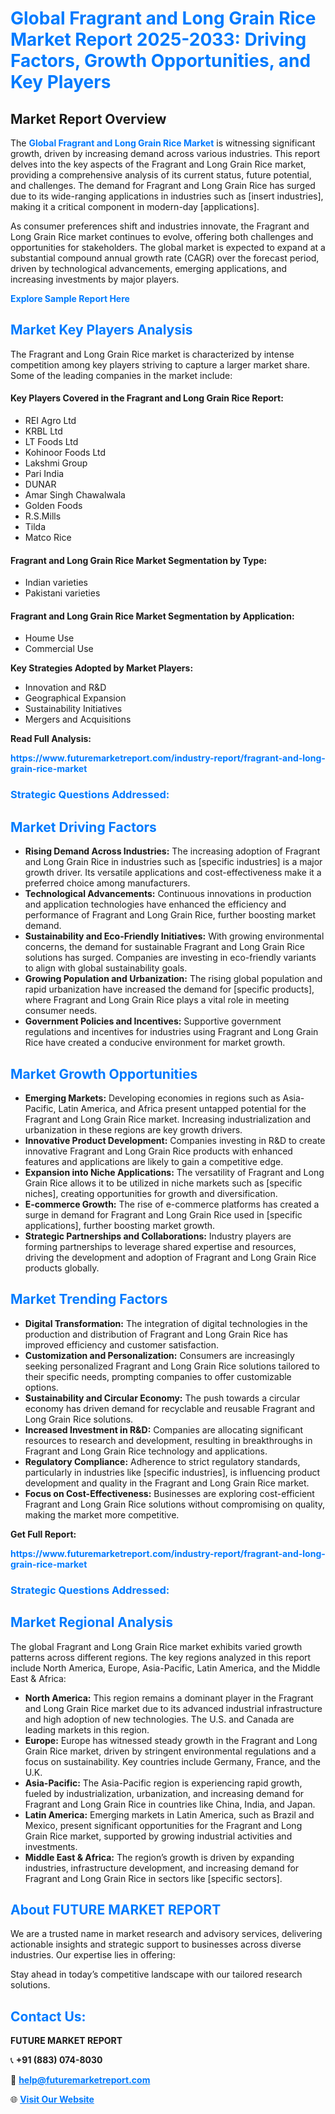 <h1 style="color: #007BFF;">Global Fragrant and Long Grain Rice Market Report 2025-2033: Driving Factors, Growth Opportunities, and Key Players</h1>

<section id="overview">
<h2>Market Report Overview</h2>
<p>The <a href="https://www.futuremarketreport.com/industry-report/fragrant-and-long-grain-rice-market" style="color: #007BFF; text-decoration: none;"><strong>Global Fragrant and Long Grain Rice Market</strong></a> is witnessing significant growth, driven by increasing demand across various industries. This report delves into the key aspects of the Fragrant and Long Grain Rice market, providing a comprehensive analysis of its current status, future potential, and challenges. The demand for Fragrant and Long Grain Rice has surged due to its wide-ranging applications in industries such as [insert industries], making it a critical component in modern-day [applications].</p>
<p>As consumer preferences shift and industries innovate, the Fragrant and Long Grain Rice market continues to evolve, offering both challenges and opportunities for stakeholders. The global market is expected to expand at a substantial compound annual growth rate (CAGR) over the forecast period, driven by technological advancements, emerging applications, and increasing investments by major players.</p>
</section>

<section id="overview">
<p><a href="https://www.futuremarketreport.com/request-sample/reportId=102837" style="color: #007BFF; text-decoration: none;"><strong>Explore Sample Report Here</strong></a></p>
</section>

<section id="key-players">
<h2 style="color: #007BFF;">Market Key Players Analysis</h2>
<p>The Fragrant and Long Grain Rice market is characterized by intense competition among key players striving to capture a larger market share. Some of the leading companies in the market include:</p>
<h4>Key Players Covered in the Fragrant and Long Grain Rice Report:</h4>
<ul><li>REI Agro Ltd</li><li>KRBL Ltd</li><li>LT Foods Ltd</li><li>Kohinoor Foods Ltd</li><li>Lakshmi Group</li><li>Pari India</li><li>DUNAR</li><li>Amar Singh Chawalwala</li><li>Golden Foods</li><li>R.S.Mills</li><li>Tilda</li><li>Matco Rice</li></ul>
<h4>Fragrant and Long Grain Rice Market Segmentation by Type:</h4>
<ul><li>Indian varieties</li><li>Pakistani varieties</li></ul>

<h4>Fragrant and Long Grain Rice Market Segmentation by Application:</h4>
<ul><li>Houme Use</li><li>Commercial Use</li></ul>
<p><strong>Key Strategies Adopted by Market Players:</strong></p>
<ul>
<li>Innovation and R&D</li>
<li>Geographical Expansion</li>
<li>Sustainability Initiatives</li>
<li>Mergers and Acquisitions</li>
</ul>
</section>

<section>
<p><strong>Read Full Analysis: </strong></p><a href="https://www.futuremarketreport.com/industry-report/fragrant-and-long-grain-rice-market" style="color: #007BFF; text-decoration: none;"><strong>https://www.futuremarketreport.com/industry-report/fragrant-and-long-grain-rice-market</strong></a>
<h3 style="color: #007BFF;">Strategic Questions Addressed:</h3>
</section>

<section id="driving-factors">
<h2 style="color: #007BFF;">Market Driving Factors</h2>
<ul>
<li><strong>Rising Demand Across Industries:</strong> The increasing adoption of Fragrant and Long Grain Rice in industries such as [specific industries] is a major growth driver. Its versatile applications and cost-effectiveness make it a preferred choice among manufacturers.</li>
<li><strong>Technological Advancements:</strong> Continuous innovations in production and application technologies have enhanced the efficiency and performance of Fragrant and Long Grain Rice, further boosting market demand.</li>
<li><strong>Sustainability and Eco-Friendly Initiatives:</strong> With growing environmental concerns, the demand for sustainable Fragrant and Long Grain Rice solutions has surged. Companies are investing in eco-friendly variants to align with global sustainability goals.</li>
<li><strong>Growing Population and Urbanization:</strong> The rising global population and rapid urbanization have increased the demand for [specific products], where Fragrant and Long Grain Rice plays a vital role in meeting consumer needs.</li>
<li><strong>Government Policies and Incentives:</strong> Supportive government regulations and incentives for industries using Fragrant and Long Grain Rice have created a conducive environment for market growth.</li>
</ul>
</section>

<section id="growth-opportunities">
<h2 style="color: #007BFF;">Market Growth Opportunities</h2>
<ul>
<li><strong>Emerging Markets:</strong> Developing economies in regions such as Asia-Pacific, Latin America, and Africa present untapped potential for the Fragrant and Long Grain Rice market. Increasing industrialization and urbanization in these regions are key growth drivers.</li>
<li><strong>Innovative Product Development:</strong> Companies investing in R&D to create innovative Fragrant and Long Grain Rice products with enhanced features and applications are likely to gain a competitive edge.</li>
<li><strong>Expansion into Niche Applications:</strong> The versatility of Fragrant and Long Grain Rice allows it to be utilized in niche markets such as [specific niches], creating opportunities for growth and diversification.</li>
<li><strong>E-commerce Growth:</strong> The rise of e-commerce platforms has created a surge in demand for Fragrant and Long Grain Rice used in [specific applications], further boosting market growth.</li>
<li><strong>Strategic Partnerships and Collaborations:</strong> Industry players are forming partnerships to leverage shared expertise and resources, driving the development and adoption of Fragrant and Long Grain Rice products globally.</li>
</ul>
</section>

<section id="trending-factors">
<h2 style="color: #007BFF;">Market Trending Factors</h2>
<ul>
<li><strong>Digital Transformation:</strong> The integration of digital technologies in the production and distribution of Fragrant and Long Grain Rice has improved efficiency and customer satisfaction.</li>
<li><strong>Customization and Personalization:</strong> Consumers are increasingly seeking personalized Fragrant and Long Grain Rice solutions tailored to their specific needs, prompting companies to offer customizable options.</li>
<li><strong>Sustainability and Circular Economy:</strong> The push towards a circular economy has driven demand for recyclable and reusable Fragrant and Long Grain Rice solutions.</li>
<li><strong>Increased Investment in R&D:</strong> Companies are allocating significant resources to research and development, resulting in breakthroughs in Fragrant and Long Grain Rice technology and applications.</li>
<li><strong>Regulatory Compliance:</strong> Adherence to strict regulatory standards, particularly in industries like [specific industries], is influencing product development and quality in the Fragrant and Long Grain Rice market.</li>
<li><strong>Focus on Cost-Effectiveness:</strong> Businesses are exploring cost-efficient Fragrant and Long Grain Rice solutions without compromising on quality, making the market more competitive.</li>
</ul>
</section>

<section>
<p><strong>Get Full Report: </strong></p><a href="https://www.futuremarketreport.com/industry-report/fragrant-and-long-grain-rice-market" style="color: #007BFF; text-decoration: none;"><strong>https://www.futuremarketreport.com/industry-report/fragrant-and-long-grain-rice-market</strong></a>
<h3 style="color: #007BFF;">Strategic Questions Addressed:</h3>
</section>


<section id="regional-analysis">
<h2 style="color: #007BFF;">Market Regional Analysis</h2>
<p>The global Fragrant and Long Grain Rice market exhibits varied growth patterns across different regions. The key regions analyzed in this report include North America, Europe, Asia-Pacific, Latin America, and the Middle East & Africa:</p>
<ul>
<li><strong>North America:</strong> This region remains a dominant player in the Fragrant and Long Grain Rice market due to its advanced industrial infrastructure and high adoption of new technologies. The U.S. and Canada are leading markets in this region.</li>
<li><strong>Europe:</strong> Europe has witnessed steady growth in the Fragrant and Long Grain Rice market, driven by stringent environmental regulations and a focus on sustainability. Key countries include Germany, France, and the U.K.</li>
<li><strong>Asia-Pacific:</strong> The Asia-Pacific region is experiencing rapid growth, fueled by industrialization, urbanization, and increasing demand for Fragrant and Long Grain Rice in countries like China, India, and Japan.</li>
<li><strong>Latin America:</strong> Emerging markets in Latin America, such as Brazil and Mexico, present significant opportunities for the Fragrant and Long Grain Rice market, supported by growing industrial activities and investments.</li>
<li><strong>Middle East & Africa:</strong> The region’s growth is driven by expanding industries, infrastructure development, and increasing demand for Fragrant and Long Grain Rice in sectors like [specific sectors].</li>
</ul>
</section>

<footer>
<h2 style="color: #007BFF;">About FUTURE MARKET REPORT</h2>
<p>We are a trusted name in market research and advisory services, delivering actionable insights and strategic support to businesses across diverse industries. Our expertise lies in offering:</p>

<p>Stay ahead in today’s competitive landscape with our tailored research solutions.</p>

<h2 style="color: #007BFF;">Contact Us:</h2>
<p><strong>FUTURE MARKET REPORT</strong></p>
<p>📞 <strong>+91 (883) 074-8030</strong></p>
<p>📧 <strong><a href="mailto:help@futuremarketreport.com" style="color: #007BFF;">help@futuremarketreport.com</a></strong></p>
<p>🌐 <strong><a href="https://www.futuremarketreport.com/" style="color: #007BFF;">Visit Our Website</a></strong></p>
</footer>